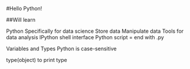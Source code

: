 #Hello Python!

##Will learn

Python
Specifically for data science
Store data
Manipulate data
Tools for data analysis
IPython shell interface Python script = end with .py

Variables and Types
Python is case-sensitive

type(object) to print type
